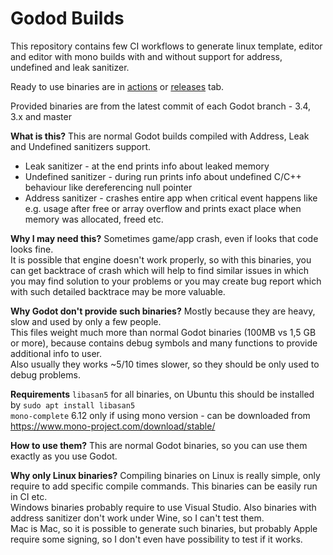 # Godod Builds
This repository contains few CI workflows to generate linux template, editor and editor with mono builds with and without support for address, undefined and leak sanitizer.

Ready to use binaries are in [actions](https://github.com/qarmin/GodotBuilds/actions) or [releases](https://github.com/qarmin/GodotBuilds/releases) tab.

Provided binaries are from the latest commit of each Godot branch - 3.4, 3.x and master

**What is this?**
This are normal Godot builds compiled with Address, Leak and Undefined sanitizers support.
- Leak sanitizer - at the end prints info about leaked memory
- Undefined sanitizer - during run prints info about undefined C/C++ behaviour like dereferencing null pointer
- Address sanitizer - crashes entire app when critical event happens like e.g. usage after free or array overflow and prints exact place when memory was allocated, freed etc.

**Why I may need this?**
Sometimes game/app crash, even if looks that code looks fine.  
It is possible that engine doesn't work properly, so with this binaries, you can get backtrace of crash which will help to find similar issues in which you may find solution to your problems or you may create bug report which with such detailed backtrace may be more valuable.

**Why Godot don't provide such binaries?**
Mostly because they are heavy, slow and used by only a few people.  
This files weight much more than normal Godot binaries (100MB vs 1,5 GB or more), because contains debug symbols and many functions to provide additional info to user.  
Also usually they works ~5/10 times slower, so they should be only used to debug problems.

**Requirements**
`libasan5` for all binaries, on Ubuntu this should be installed by `sudo apt install libasan5`  
`mono-complete` 6.12 only if using mono version - can be downloaded from https://www.mono-project.com/download/stable/

**How to use them?**
This are normal Godot binaries, so you can use them exactly as you use Godot.

**Why only Linux binaries?**
Compiling binaries on Linux is really simple, only require to add specific compile commands. This binaries can be easily run in CI etc.  
Windows binaries probably require to use Visual Studio. Also binaries with address sanitizer don't work under Wine, so I can't test them.  
Mac is Mac, so it is possible to generate such binaries, but probably Apple require some signing, so I don't even have possibility to test if it works.

